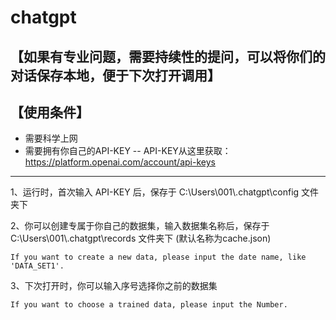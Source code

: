 # chatgpt

【如果有专业问题，需要持续性的提问，可以将你们的对话保存本地，便于下次打开调用】
---

【使用条件】
---
- 需要科学上网
- 需要拥有你自己的API-KEY
-- API-KEY从这里获取：https://platform.openai.com/account/api-keys


---
1、运行时，首次输入 API-KEY 后，保存于 C:\Users\001\\.chatgpt\config 文件夹下

2、你可以创建专属于你自己的数据集，输入数据集名称后，保存于 C:\Users\001\\.chatgpt\records 文件夹下 (默认名称为cache.json)
    
    If you want to create a new data, please input the date name, like 'DATA_SET1'.

3、下次打开时，你可以输入序号选择你之前的数据集

    If you want to choose a trained data, please input the Number.
